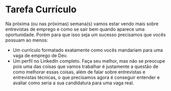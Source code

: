 # Tarefa Currículo

Na próxima (ou nas próximas) semana(s) vamos estar vendo mais sobre entrevistas de emprego e como se sair bem quando aparece uma oportunidade. Porém para que isso seja um sucesso precisamos que vocês possuam ao menos:
- Um currículo formatado exatamente como vocês mandariam para uma vaga de emprego de Dev.
- Um perfil no LinkedIn completo.
Faça seu melhor, mas não se preocupe pois uma das coisas que vamos trabalhar é justamente a questão de como melhorar essas coisas, além de falar sobre entrevistas e entrevistas técnicas, o que precisamos agora é conseguir entender e avaliar como seria a sua candidatura para uma vaga real.


